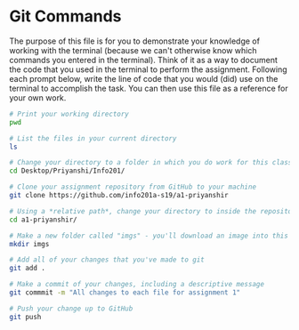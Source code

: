 # Git Commands
The purpose of this file is for you to demonstrate your knowledge of working with the terminal (because we can't otherwise know which commands you entered in the terminal). Think of it as a way to document the code that you used in the terminal to perform the assignment. Following each prompt below, write the line of code that you would (did) use on the terminal to accomplish the task. You can then use this file as a reference for your own work.

```bash
# Print your working directory
pwd

# List the files in your current directory
ls

# Change your directory to a folder in which you do work for this class
cd Desktop/Priyanshi/Info201/

# Clone your assignment repository from GitHub to your machine
git clone https://github.com/info201a-s19/a1-priyanshir

# Using a *relative path*, change your directory to inside the repository you just cloned
cd a1-priyanshir/

# Make a new folder called "imgs" - you'll download an image into this folder
mkdir imgs

# Add all of your changes that you've made to git
git add .

# Make a commit of your changes, including a descriptive message
git commmit -m "All changes to each file for assignment 1"

# Push your change up to GitHub
git push
```